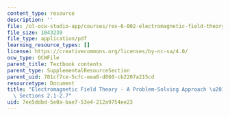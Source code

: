 ```yaml
---
content_type: resource
description: ''
file: /ol-ocw-studio-app/courses/res-6-002-electromagnetic-field-theory-a-problem-solving-approach-spring-2008/7ee5ddbd5e0abae753e4212a9754ee23_MITRES_6_002S08_chp02_text.pdf
file_size: 1043239
file_type: application/pdf
learning_resource_types: []
license: https://creativecommons.org/licenses/by-nc-sa/4.0/
ocw_type: OCWFile
parent_title: Textbook contents
parent_type: SupplementalResourceSection
parent_uid: 781cf7ce-5cfc-eea8-d860-cb2207a215cd
resourcetype: Document
title: "Electromagnetic Field Theory - A Problem-Solving Approach \u2013 Chapter 2:\
  \ Sections 2.1-2.7"
uid: 7ee5ddbd-5e0a-bae7-53e4-212a9754ee23
---
```


